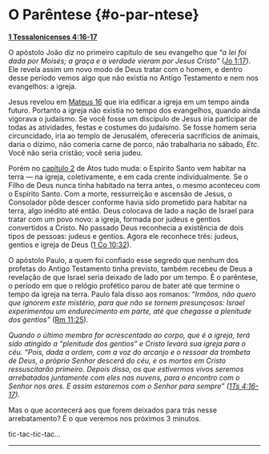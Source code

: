 # O Parêntese {#o-par-ntese}

[**1 Tessalonicenses 4:16-17**](http://bibliaonline.com.br/acf/1ts/4/16-17)

O apóstolo João diz no primeiro capítulo de seu evangelho que “_a lei foi dada por Moisés; a graça e a verdade vieram por Jesus Cristo”_ ([Jo 1:17](http://bibliaonline.com.br/acf/jo/1/17)). Ele revela assim um novo modo de Deus tratar com o homem, e dentro desse período vemos algo que não existia no Antigo Testamento e nem nos evangelhos: a igreja.

Jesus revelou em [Mateus 16](http://bibliaonline.com.br/acf/mt/16) que iria edificar a igreja em um tempo ainda futuro. Portanto a igreja não existia no tempo dos evangelhos, quando ainda vigorava o judaísmo. Se você fosse um discípulo de Jesus iria participar de todas as atividades, festas e costumes do judaísmo. Se fosse homem seria circuncidado, iria ao templo de Jerusalém, ofereceria sacrifícios de animais, daria o dízimo, não comeria carne de porco, não trabalharia no sábado, _Etc._ Você não seria cristão; você seria judeu.

Porém no [capítulo 2](http://bibliaonline.com.br/acf/atos/2) de Atos tudo muda: o Espírito Santo vem habitar na terra — na igreja, coletivamente, e em cada crente individualmente. Se o Filho de Deus nunca tinha habitado na terra antes, o mesmo aconteceu com o Espírito Santo. Com a morte, ressurreição e ascensão de Jesus, o Consolador pôde descer conforme havia sido prometido para habitar na terra, algo inédito até então. Deus colocava de lado a nação de Israel para tratar com um povo novo: a igreja, formada por judeus e gentios convertidos a Cristo. No passado Deus reconhecia a existência de dois tipos de pessoas: judeus e gentios. Agora ele reconhece três: judeus, gentios e igreja de Deus ([1 Co 10:32](http://bibliaonline.com.br/acf/1co/10/32)).

O apóstolo Paulo, a quem foi confiado esse segredo que nenhum dos profetas do Antigo Testamento tinha previsto, também recebeu de Deus a revelação de que Israel seria deixado de lado por um tempo. É o parêntese, o período em que o relógio profético parou de bater até que termine o tempo da igreja na terra. Paulo fala disso aos romanos: “_Irmãos, não quero que ignorem este mistério, para que não se tornem presunçosos: Israel experimentou um endurecimento em parte, até que chegasse a plenitude dos gentios”_ ([Rm 11:25](http://bibliaonline.com.br/acf/rm/11/25)).

_Quando o último membro for acrescentado ao corpo, que é a igreja, terá sido atingido a “plenitude dos gentios” e Cristo levará sua igreja para o céu. “Pois, dada a ordem, com a voz do arcanjo e o ressoar da trombeta de Deus, o próprio Senhor descerá do céu, e os mortos em Cristo ressuscitarão primeiro. Depois disso, os que estivermos vivos seremos arrebatados juntamente com eles nas nuvens, para o encontro com o Senhor nos ares. E assim estaremos com o Senhor para sempre” (_[_1Ts 4:16-17_](http://bibliaonline.com.br/acf/1ts/4/16-17)_)._

Mas o que acontecerá aos que forem deixados para trás nesse arrebatamento? É o que veremos nos próximos 3 minutos.

tic-tac-tic-tac...

*****